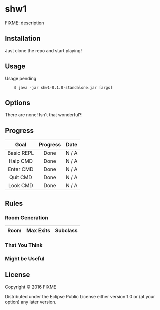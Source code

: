 # shw1

FIXME: description

## Installation

Just clone the repo and start playing!

## Usage

Usage pending
```
    $ java -jar shw1-0.1.0-standalone.jar [args]
```

## Options

There are none! Isn't that wonderful?!

## Progress

|     Goal     | Progress |   Date   |
|:------------:|:--------:|:--------:|
| Basic REPL   | Done     |   N / A  |
| Halp CMD     | Done     |   N / A  |
| Enter CMD    | Done     |   N / A  |
| Quit CMD     | Done     |   N / A  |
| Look CMD     | Done     |   N / A  |


## Rules
### Room Generation

| Room | Max Exits | Subclass |
|:----:|:---------:|:--------:|
 



### That You Think
### Might be Useful

## License

Copyright © 2016 FIXME

Distributed under the Eclipse Public License either version 1.0 or (at
your option) any later version.
